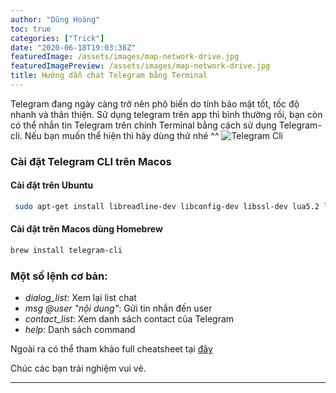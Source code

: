 ```yaml
---
author: "Dũng Hoàng"
toc: true
categories: ["Trick"]
date: "2020-06-18T19:03:36Z"
featuredImage: /assets/images/map-network-drive.jpg
featuredImagePreview: /assets/images/map-network-drive.jpg
title: Hướng dẫn chat Telegram bằng Terminal
---
```

Telegram đang ngày càng trở nên phô biến do tính bảo mật tốt, tốc độ nhanh và thân thiện. Sử dụng telegram trên app thì bình thường rồi, bạn còn có thể nhắn tin Telegram trên chính Terminal bằng cách sử dụng Telegram-cli. Nếu bạn muốn thể hiện thì hãy dùng thử nhé ^^
![Telegram Cli](/assets/images/telegram-cli-2.png)

### Cài đặt Telegram CLI trên Macos

#### Cài đặt trên Ubuntu

``` bash
 sudo apt-get install libreadline-dev libconfig-dev libssl-dev lua5.2 liblua5.2-dev libevent-dev libjansson-dev libpython-dev make 
```

#### Cài đặt trên Macos dùng Homebrew

```bash
brew install telegram-cli
```

### Một số lệnh cơ bản:
- _dialog_list_: Xem lại list chat
- _msg @user "nội dung"_: Gửi tin nhắn đến user
- _contact_list_: Xem danh sách contact của Telegram
- _help_: Danh sách command

Ngoài ra có thể tham khảo full cheatsheet tại [đây](https://github.com/vysheng/tg)

Chúc các bạn trải nghiệm vui vẻ.

---
